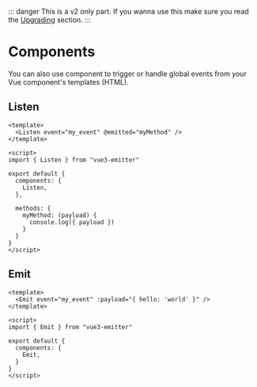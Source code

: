 ::: danger
This is a v2 only part. If you wanna use this make sure you read the [Upgrading](/guide/upgrading.md) section.
:::

# Components <Badge type="tip" text="v2" vertical="middle" />

You can also use component to trigger or handle global events from your Vue component's templates (HTML).

## Listen

```vue
<template>
  <Listen event="my_event" @emitted="myMethod" />
</template>

<script>
import { Listen } from "vue3-emitter"

export default {
  components: {
    Listen,
  },

  methods: {
    myMethod: (payload) {
      console.log({ payload })
    }
  }
}
</script>
```

## Emit

```vue
<template>
  <Emit event="my_event" :payload="{ hello: 'world' }" />
</template>

<script>
import { Emit } from "vue3-emitter"

export default {
  components: {
    Emit,
  }
}
</script>
```
